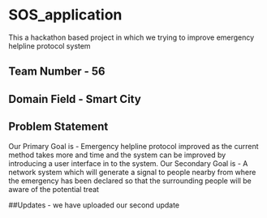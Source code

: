 # SOS_application
This a hackathon based project in which we trying to improve emergency helpline protocol system

## Team Number - 56

## Domain Field - Smart City


## Problem Statement
Our Primary Goal is - 
   Emergency helpline protocol improved as the current method takes more and time 
   and the system can be improved by introducing a user interface in to the system.
Our Secondary Goal is - 
   A network system which will generate a signal to people nearby from where the 
   emergency has been declared so that the surrounding people will be aware of the potential treat
 
 
 
##Updates - 
we have uploaded our second update 

 
